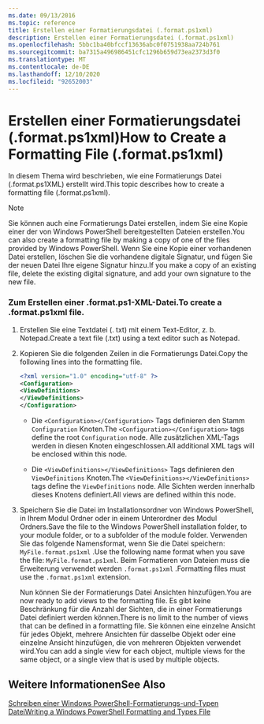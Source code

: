 ```yaml
---
ms.date: 09/13/2016
ms.topic: reference
title: Erstellen einer Formatierungsdatei (.format.ps1xml)
description: Erstellen einer Formatierungsdatei (.format.ps1xml)
ms.openlocfilehash: 5bbc1ba40bfccf13636abc0f0751938aa724b761
ms.sourcegitcommit: ba7315a496986451cfc1296b659d73ea2373d3f0
ms.translationtype: MT
ms.contentlocale: de-DE
ms.lasthandoff: 12/10/2020
ms.locfileid: "92652003"
---
```

# <a name="how-to-create-a-formatting-file-formatps1xml"></a><span data-ttu-id="12e7f-103">Erstellen einer Formatierungsdatei (.format.ps1xml)</span><span class="sxs-lookup"><span data-stu-id="12e7f-103">How to Create a Formatting File (.format.ps1xml)</span></span>

<span data-ttu-id="12e7f-104">In diesem Thema wird beschrieben, wie eine Formatierungs Datei (.format.ps1XML) erstellt wird.</span><span class="sxs-lookup"><span data-stu-id="12e7f-104">This topic describes how to create a formatting file (.format.ps1xml).</span></span>

> [!NOTE]
> <span data-ttu-id="12e7f-105">Sie können auch eine Formatierungs Datei erstellen, indem Sie eine Kopie einer der von Windows PowerShell bereitgestellten Dateien erstellen.</span><span class="sxs-lookup"><span data-stu-id="12e7f-105">You can also create a formatting file by making a copy of one of the files provided by Windows PowerShell.</span></span> <span data-ttu-id="12e7f-106">Wenn Sie eine Kopie einer vorhandenen Datei erstellen, löschen Sie die vorhandene digitale Signatur, und fügen Sie der neuen Datei Ihre eigene Signatur hinzu.</span><span class="sxs-lookup"><span data-stu-id="12e7f-106">If you make a copy of an existing file, delete the existing digital signature, and add your own signature to the new file.</span></span>

### <a name="to-create-a-formatps1xml-file"></a><span data-ttu-id="12e7f-107">Zum Erstellen einer .format.ps1-XML-Datei.</span><span class="sxs-lookup"><span data-stu-id="12e7f-107">To create a .format.ps1xml file.</span></span>

1. <span data-ttu-id="12e7f-108">Erstellen Sie eine Textdatei (. txt) mit einem Text-Editor, z. b. Notepad.</span><span class="sxs-lookup"><span data-stu-id="12e7f-108">Create a text file (.txt) using a text editor such as Notepad.</span></span>

2. <span data-ttu-id="12e7f-109">Kopieren Sie die folgenden Zeilen in die Formatierungs Datei.</span><span class="sxs-lookup"><span data-stu-id="12e7f-109">Copy the following lines into the formatting file.</span></span>

   ```xml
   <?xml version="1.0" encoding="utf-8" ?>
   <Configuration>
   <ViewDefinitions>
   </ViewDefinitions>
   </Configuration>
   ```

   - <span data-ttu-id="12e7f-110">Die `<Configuration></Configuration>` Tags definieren den Stamm `Configuration` Knoten.</span><span class="sxs-lookup"><span data-stu-id="12e7f-110">The `<Configuration></Configuration>` tags define the root `Configuration` node.</span></span> <span data-ttu-id="12e7f-111">Alle zusätzlichen XML-Tags werden in diesen Knoten eingeschlossen.</span><span class="sxs-lookup"><span data-stu-id="12e7f-111">All additional XML tags will be enclosed within this node.</span></span>

   - <span data-ttu-id="12e7f-112">Die `<ViewDefinitions></ViewDefinitions>` Tags definieren den `ViewDefinitions` Knoten.</span><span class="sxs-lookup"><span data-stu-id="12e7f-112">The `<ViewDefinitions></ViewDefinitions>` tags define the `ViewDefinitions` node.</span></span> <span data-ttu-id="12e7f-113">Alle Sichten werden innerhalb dieses Knotens definiert.</span><span class="sxs-lookup"><span data-stu-id="12e7f-113">All views are defined within this node.</span></span>

3. <span data-ttu-id="12e7f-114">Speichern Sie die Datei im Installationsordner von Windows PowerShell, in Ihrem Modul Ordner oder in einem Unterordner des Modul Ordners.</span><span class="sxs-lookup"><span data-stu-id="12e7f-114">Save the file to the Windows PowerShell installation folder, to your module folder, or to a subfolder of the module folder.</span></span> <span data-ttu-id="12e7f-115">Verwenden Sie das folgende Namensformat, wenn Sie die Datei speichern:  `MyFile.format.ps1xml` .</span><span class="sxs-lookup"><span data-stu-id="12e7f-115">Use the following name format when you save the file:  `MyFile.format.ps1xml`.</span></span> <span data-ttu-id="12e7f-116">Beim Formatieren von Dateien muss die Erweiterung verwendet werden `.format.ps1xml` .</span><span class="sxs-lookup"><span data-stu-id="12e7f-116">Formatting files must use the `.format.ps1xml` extension.</span></span>

   <span data-ttu-id="12e7f-117">Nun können Sie der Formatierungs Datei Ansichten hinzufügen.</span><span class="sxs-lookup"><span data-stu-id="12e7f-117">You are now ready to add views to the formatting file.</span></span> <span data-ttu-id="12e7f-118">Es gibt keine Beschränkung für die Anzahl der Sichten, die in einer Formatierungs Datei definiert werden können.</span><span class="sxs-lookup"><span data-stu-id="12e7f-118">There is no limit to the number of views that can be defined in a formatting file.</span></span> <span data-ttu-id="12e7f-119">Sie können eine einzelne Ansicht für jedes Objekt, mehrere Ansichten für dasselbe Objekt oder eine einzelne Ansicht hinzufügen, die von mehreren Objekten verwendet wird.</span><span class="sxs-lookup"><span data-stu-id="12e7f-119">You can add a single view for each object, multiple views for the same object, or a single view that is used by multiple objects.</span></span>

## <a name="see-also"></a><span data-ttu-id="12e7f-120">Weitere Informationen</span><span class="sxs-lookup"><span data-stu-id="12e7f-120">See Also</span></span>

[<span data-ttu-id="12e7f-121">Schreiben einer Windows PowerShell-Formatierungs-und-Typen Datei</span><span class="sxs-lookup"><span data-stu-id="12e7f-121">Writing a Windows PowerShell Formatting and Types File</span></span>](./writing-a-powershell-formatting-file.md)

